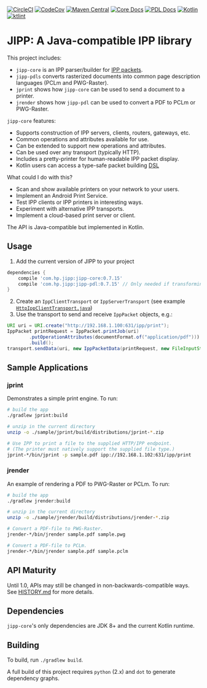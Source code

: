 [![CircleCI](https://dl.circleci.com/status-badge/img/gh/HPInc/jipp/tree/master.svg?style=svg)](https://dl.circleci.com/status-badge/redirect/gh/HPInc/jipp/tree/master)
[![CodeCov](https://codecov.io/github/HPInc/jipp/coverage.svg?branch=master)](https://codecov.io/github/HPInc/jipp)
[![Maven Central](https://maven-badges.herokuapp.com/maven-central/com.hp.jipp/jipp-core/badge.svg)](https://maven-badges.herokuapp.com/maven-central/com.hp.jipp/jipp-core)
[![Core Docs](https://img.shields.io/badge/docs-core-brightgreen.svg)](https://hpinc.github.io/jipp/api/jipp-core)
[![PDL Docs](https://img.shields.io/badge/docs-pdl-brightgreen.svg)](https://hpinc.github.io/jipp/api/jipp-pdl)
[![Kotlin](https://img.shields.io/badge/Kotlin-1.5.0-blue.svg)](https://kotlinlang.org/)
[![ktlint](https://img.shields.io/badge/code%20style-%E2%9D%A4-FF4081.svg)](https://ktlint.github.io/)

# JIPP: A Java-compatible IPP library

This project includes:

* `jipp-core` is an IPP parser/builder for [IPP packets](https://en.wikipedia.org/wiki/Internet_Printing_Protocol).
* `jipp-pdls` converts rasterized documents into common page description languages (PCLm and PWG-Raster).
* `jprint` shows how `jipp-core` can be used to send a document to a printer.
* `jrender` shows how `jipp-pdl` can be used to convert a PDF to PCLm or PWG-Raster.

`jipp-core` features:

* Supports construction of IPP servers, clients, routers, gateways, etc.
* Common operations and attributes available for use.
* Can be extended to support new operations and attributes.
* Can be used over any transport (typically HTTP).
* Includes a pretty-printer for human-readable IPP packet display.
* Kotlin users can access a type-safe packet building [DSL](https://kotlinlang.org/docs/reference/type-safe-builders.html)

What could I do with this?

* Scan and show available printers on your network to your users.
* Implement an Android Print Service.
* Test IPP clients or IPP printers in interesting ways.
* Experiment with alternative IPP transports.
* Implement a cloud-based print server or client.

The API is Java-compatible but implemented in Kotlin.

## Usage

1. Add the current version of JIPP to your project
```gradle
dependencies {
    compile 'com.hp.jipp:jipp-core:0.7.15'
    compile 'com.hp.jipp:jipp-pdl:0.7.15' // Only needed if transforming PDLs
}
```
2. Create an `IppClientTransport` or `IppServerTransport` (see example
[`HttpIppClientTransport.java`](https://github.com/HPInc/jipp/blob/master/sample/jprint/src/main/java/sample/HttpIppClientTransport.java))
3. Use the transport to send and receive `IppPacket` objects, e.g.:
```java
URI uri = URI.create("http://192.168.1.100:631/ipp/print");
IppPacket printRequest = IppPacket.printJob(uri)
        .putOperationAttributes(documentFormat.of("application/pdf")))
        .build();
transport.sendData(uri, new IppPacketData(printRequest, new FileInputStream(inputFile)));
```

## Sample Applications

### jprint

Demonstrates a simple print engine. To run:

```bash
# build the app
./gradlew jprint:build

# unzip in the current directory
unzip -o ./sample/jprint/build/distributions/jprint-*.zip

# Use IPP to print a file to the supplied HTTP/IPP endpoint.
# (The printer must natively support the supplied file type.)
jprint-*/bin/jprint -p sample.pdf ipp://192.168.1.102:631/ipp/print
```

### jrender

An example of rendering a PDF to PWG-Raster or PCLm. To run:

```bash
# build the app
./gradlew jrender:build

# unzip in the current directory
unzip -o ./sample/jrender/build/distributions/jrender-*.zip

# Convert a PDF-file to PWG-Raster.
jrender-*/bin/jrender sample.pdf sample.pwg

# Convert a PDF-file to PCLm.
jrender-*/bin/jrender sample.pdf sample.pclm
```

## API Maturity

Until 1.0, APIs may still be changed in non-backwards-compatible ways. See [HISTORY.md](HISTORY.md) for more details.

## Dependencies

`jipp-core`'s only dependencies are JDK 8+ and the current Kotlin runtime.

## Building

To build, run `./gradlew build`.

A full build of this project requires `python` (2.x) and `dot` to generate dependency graphs.
